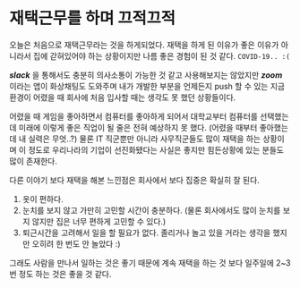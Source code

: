 # 재택근무를 하며 끄적끄적

오늘은 처음으로 재택근무라는 것을 하게되었다. 
재택을 하게 된 이유가 좋은 이유가 아니라서 집에 갇혀있어야 하는 상황이지만 나름 좋은 경험이 된 것 같다. `COVID-19.. :(`

***slack*** 을 통해서도 충분히 의사소통이 가능한 것 같고 사용해보지는 않았지만 ***zoom*** 이라는 앱이 화상채팅도 도와주며
내가 개발한 부분을 언제든지 push 할 수 있는 지금 환경이 어렸을 때 회사에 처음 입사할 때는 생각도 못 했던 상황들이다.

어렸을 때 게임을 좋아하면서 컴퓨터를 좋아하게 되어서 대학교부터 컴퓨터를 선택했는데 미래에 이렇게 좋은 직업이 될 줄은
전혀 예상하지 못 했다. (어렸을 때부터 좋아했는데 내 실력은 무엇..?)
물론 IT 직군뿐만 아니라 사무직군들도 많이 재택을 하는 상황이며 이 정도로 우리나라의 기업이 선진화됐다는 사실은 좋지만 힘든상황에 있는 분들도 많이 존재한다.

다른 이야기 보다 재택을 해본 느낀점은 회사에서 보다 집중은 확실히 잘 된다.
1. 옷이 편하다.
2. 눈치를 보지 않고 가만히 고민할 시간이 충분하다. (물론 회사에서도 많이 눈치를 보지 않지만 집은 너무 편하게 고민할 수 있다.)
3. 퇴근시간을 고려해서 일을 할 필요가 없다.
졸리거나 놀고 있을 거라는 생각을 했지만 오히려 한 번도 안 놀았다 :)

그래도 사람을 만나서 일하는 것은 좋기 때문에 계속 재택을 하는 것 보다 일주일에 2~3번 정도 하는 것은 좋을 것 같다.